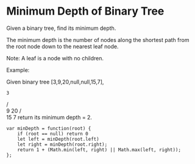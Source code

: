 # Minimum Depth of Binary Tree

Given a binary tree, find its minimum depth.

The minimum depth is the number of nodes along the shortest path from the root node down to the nearest leaf node.

Note: A leaf is a node with no children.

Example:

Given binary tree [3,9,20,null,null,15,7],

    3
   / \
  9  20
    /  \
   15   7
return its minimum depth = 2.

```
var minDepth = function(root) {
    if (root == null) return 0
    let left = minDepth(root.left)
    let right = minDepth(root.right);
    return 1 + (Math.min(left, right) || Math.max(left, right));
};
```
